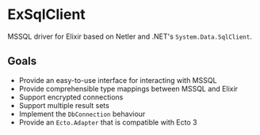 # ExSqlClient

MSSQL driver for Elixir based on Netler and .NET's `System.Data.SqlClient`.

## Goals

- Provide an easy-to-use interface for interacting with MSSQL
- Provide comprehensible type mappings between MSSQL and Elixir
- Support encrypted connections
- Support multiple result sets
- Implement the `DbConnection` behaviour
- Provide an `Ecto.Adapter` that is compatible with Ecto 3

